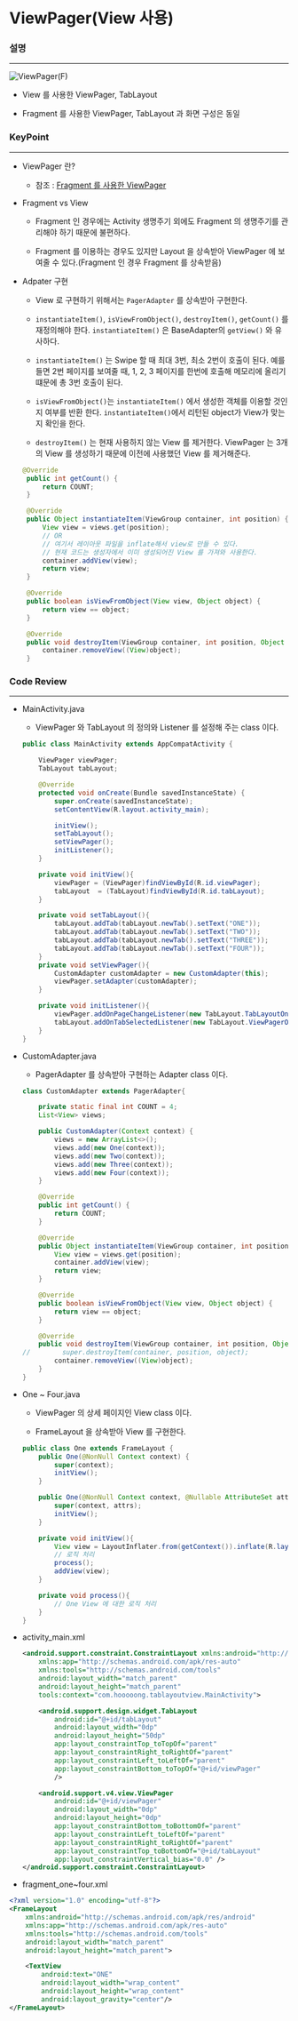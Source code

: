 # ViewPager(View 사용)

### 설명
____________________________________________________

![ViewPager(F)](https://github.com/Hooooong/DAY18_ViewPager-F-/blob/master/image/ViewPager.gif)

- View 를 사용한 ViewPager, TabLayout

- Fragment 를 사용한 ViewPager, TabLayout 과 화면 구성은 동일

### KeyPoint
____________________________________________________

- ViewPager 란?

  - 참조 : [Fragment 를 사용한 ViewPager](https://github.com/Hooooong/DAY18_ViewPager-F-)

- Fragment vs View

  - Fragment 인 경우에는 Activity 생명주기 외에도 Fragment 의 생명주기를 관리해야 하기 때문에 불편하다.

  - Fragment 를 이용하는 경우도 있지만 Layout 을 상속받아 ViewPager 에 보여줄 수 있다.(Fragment 인 경우 Fragment 를 상속받음)

- Adpater 구현

  - View 로 구현하기 위해서는 `PagerAdapter` 를 상속받아 구현한다.

  - `instantiateItem()`, `isViewFromObject()`, `destroyItem()`, `getCount()` 를 재정의해야 한다. `instantiateItem()` 은 BaseAdapter의 `getView()` 와 유사하다.

  - `instantiateItem()` 는 Swipe 할 때 최대 3번, 최소 2번이 호출이 된다. 예를 들면 2번 페이지를 보여줄 때, 1, 2, 3 페이지를 한번에 호출해 메모리에 올리기 떄문에 총 3번 호출이 된다.

  - `isViewFromObject()`는 `instantiateItem()` 에서 생성한 객체를 이용할 것인지 여부를 반환 한다. `instantiateItem()`에서 리턴된 object가 View가 맞는지 확인을 한다.

  - `destroyItem()` 는 현재 사용하지 않는 View 를 제거한다. ViewPager 는 3개의 View 를 생성하기 때문에 이전에 사용했던 View 를 제거해준다.

  ```java
  @Override
   public int getCount() {
       return COUNT;
   }

   @Override
   public Object instantiateItem(ViewGroup container, int position) {
       View view = views.get(position);
       // OR
       // 여기서 레이아웃 파일을 inflate해서 view로 만들 수 있다.
       // 현재 코드는 생성자에서 이미 생성되어진 View 를 가져와 사용한다.
       container.addView(view);
       return view;
   }

   @Override
   public boolean isViewFromObject(View view, Object object) {
       return view == object;
   }

   @Override
   public void destroyItem(ViewGroup container, int position, Object object) {
       container.removeView((View)object);
   }  
  ```

### Code Review
____________________________________________________

- MainActivity.java

  - ViewPager 와 TabLayout 의 정의와 Listener 를 설정해 주는 class 이다.

  ```java
  public class MainActivity extends AppCompatActivity {

      ViewPager viewPager;
      TabLayout tabLayout;

      @Override
      protected void onCreate(Bundle savedInstanceState) {
          super.onCreate(savedInstanceState);
          setContentView(R.layout.activity_main);

          initView();
          setTabLayout();
          setViewPager();
          initListener();
      }

      private void initView(){
          viewPager = (ViewPager)findViewById(R.id.viewPager);
          tabLayout  = (TabLayout)findViewById(R.id.tabLayout);
      }

      private void setTabLayout(){
          tabLayout.addTab(tabLayout.newTab().setText("ONE"));
          tabLayout.addTab(tabLayout.newTab().setText("TWO"));
          tabLayout.addTab(tabLayout.newTab().setText("THREE"));
          tabLayout.addTab(tabLayout.newTab().setText("FOUR"));
      }
      private void setViewPager(){
          CustomAdapter customAdapter = new CustomAdapter(this);
          viewPager.setAdapter(customAdapter);
      }

      private void initListener(){
          viewPager.addOnPageChangeListener(new TabLayout.TabLayoutOnPageChangeListener(tabLayout));
          tabLayout.addOnTabSelectedListener(new TabLayout.ViewPagerOnTabSelectedListener(viewPager));
      }
  }
  ```

- CustomAdapter.java

  - PagerAdapter 를 상속받아 구현하는 Adapter class 이다.

  ```java
  class CustomAdapter extends PagerAdapter{

      private static final int COUNT = 4;
      List<View> views;

      public CustomAdapter(Context context) {
          views = new ArrayList<>();
          views.add(new One(context));
          views.add(new Two(context));
          views.add(new Three(context));
          views.add(new Four(context));
      }

      @Override
      public int getCount() {
          return COUNT;
      }

      @Override
      public Object instantiateItem(ViewGroup container, int position) {
          View view = views.get(position);
          container.addView(view);
          return view;
      }

      @Override
      public boolean isViewFromObject(View view, Object object) {
          return view == object;
      }

      @Override
      public void destroyItem(ViewGroup container, int position, Object object) {
  //        super.destroyItem(container, position, object);
          container.removeView((View)object);
      }
  }  
  ```

- One ~ Four.java

  - ViewPager 의 상세 페이지인 View class 이다.

  - FrameLayout 을 상속받아 View 를 구현한다.

  ```java
  public class One extends FrameLayout {
      public One(@NonNull Context context) {
          super(context);
          initView();
      }

      public One(@NonNull Context context, @Nullable AttributeSet attrs) {
          super(context, attrs);
          initView();
      }

      private void initView(){
          View view = LayoutInflater.from(getContext()).inflate(R.layout.fragment_one, null);
          // 로직 처리
          process();
          addView(view);
      }

      private void process(){
          // One View 에 대한 로직 처리   
      }
  }
  ```

- activity_main.xml

  ```xml
  <android.support.constraint.ConstraintLayout xmlns:android="http://schemas.android.com/apk/res/android"
      xmlns:app="http://schemas.android.com/apk/res-auto"
      xmlns:tools="http://schemas.android.com/tools"
      android:layout_width="match_parent"
      android:layout_height="match_parent"
      tools:context="com.hooooong.tablayoutview.MainActivity">

      <android.support.design.widget.TabLayout
          android:id="@+id/tabLayout"
          android:layout_width="0dp"
          android:layout_height="50dp"
          app:layout_constraintTop_toTopOf="parent"
          app:layout_constraintRight_toRightOf="parent"
          app:layout_constraintLeft_toLeftOf="parent"
          app:layout_constraintBottom_toTopOf="@+id/viewPager"
          />

      <android.support.v4.view.ViewPager
          android:id="@+id/viewPager"
          android:layout_width="0dp"
          android:layout_height="0dp"
          app:layout_constraintBottom_toBottomOf="parent"
          app:layout_constraintLeft_toLeftOf="parent"
          app:layout_constraintRight_toRightOf="parent"
          app:layout_constraintTop_toBottomOf="@+id/tabLayout"
          app:layout_constraintVertical_bias="0.0" />
  </android.support.constraint.ConstraintLayout>
  ```

-  fragment_one~four.xml

  ```xml
  <?xml version="1.0" encoding="utf-8"?>
  <FrameLayout
      xmlns:android="http://schemas.android.com/apk/res/android"
      xmlns:app="http://schemas.android.com/apk/res-auto"
      xmlns:tools="http://schemas.android.com/tools"
      android:layout_width="match_parent"
      android:layout_height="match_parent">

      <TextView
          android:text="ONE"
          android:layout_width="wrap_content"
          android:layout_height="wrap_content"
          android:layout_gravity="center"/>
  </FrameLayout>
  ```
